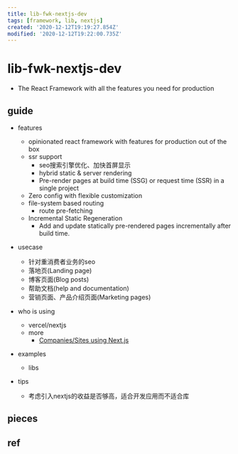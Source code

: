 ```yaml
---
title: lib-fwk-nextjs-dev
tags: [framework, lib, nextjs]
created: '2020-12-12T19:19:27.854Z'
modified: '2020-12-12T19:22:00.735Z'
---
```


# lib-fwk-nextjs-dev

- The React Framework with all the features you need for production

## guide

- features
  - opinionated react framework with features for production out of the box
  - ssr support
    - seo搜索引擎优化、加快首屏显示
    - hybrid static & server rendering
    - Pre-render pages at build time (SSG) or request time (SSR) in a single project
  - Zero config with flexible customization
  - file-system based routing
    - route pre-fetching
  - Incremental Static Regeneration
    - Add and update statically pre-rendered pages incrementally after build time.

- usecase
  - 针对重消费者业务的seo
  - 落地页(Landing page)
  - 博客页面(Blog posts)
  - 帮助文档(help and documentation)
  - 营销页面、产品介绍页面(Marketing pages)

- who is using
  - vercel/nextjs
  - more
    - [Companies/Sites using Next.js](https://github.com/vercel/next.js/discussions/10640)

- examples
  - libs

- tips
  - 考虑引入nextjs的收益是否够高，适合开发应用而不适合库

## pieces

## ref

